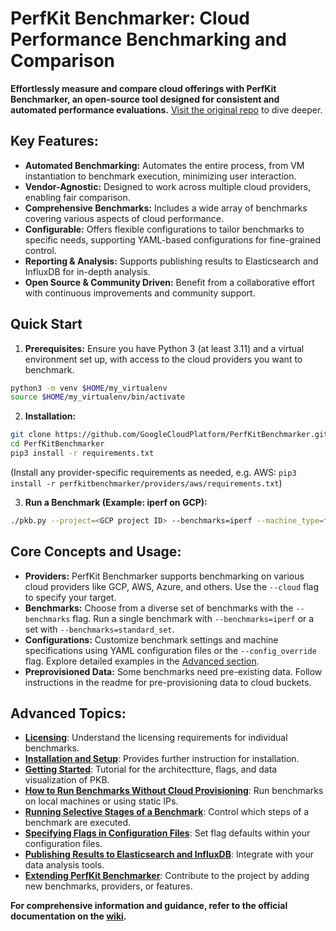 # PerfKit Benchmarker: Cloud Performance Benchmarking and Comparison

**Effortlessly measure and compare cloud offerings with PerfKit Benchmarker, an open-source tool designed for consistent and automated performance evaluations.** [Visit the original repo](https://github.com/GoogleCloudPlatform/PerfKitBenchmarker) to dive deeper.

## Key Features:

*   **Automated Benchmarking:** Automates the entire process, from VM instantiation to benchmark execution, minimizing user interaction.
*   **Vendor-Agnostic:** Designed to work across multiple cloud providers, enabling fair comparison.
*   **Comprehensive Benchmarks:** Includes a wide array of benchmarks covering various aspects of cloud performance.
*   **Configurable:** Offers flexible configurations to tailor benchmarks to specific needs, supporting YAML-based configurations for fine-grained control.
*   **Reporting & Analysis:** Supports publishing results to Elasticsearch and InfluxDB for in-depth analysis.
*   **Open Source & Community Driven:** Benefit from a collaborative effort with continuous improvements and community support.

## Quick Start

1.  **Prerequisites:**  Ensure you have Python 3 (at least 3.11) and a virtual environment set up, with access to the cloud providers you want to benchmark.

```bash
python3 -m venv $HOME/my_virtualenv
source $HOME/my_virtualenv/bin/activate
```

2.  **Installation:**

```bash
git clone https://github.com/GoogleCloudPlatform/PerfKitBenchmarker.git
cd PerfKitBenchmarker
pip3 install -r requirements.txt
```
(Install any provider-specific requirements as needed, e.g. AWS:  `pip3 install -r perfkitbenchmarker/providers/aws/requirements.txt`)

3.  **Run a Benchmark (Example: iperf on GCP):**

```bash
./pkb.py --project=<GCP project ID> --benchmarks=iperf --machine_type=f1-micro
```

## Core Concepts and Usage:

*   **Providers:** PerfKit Benchmarker supports benchmarking on various cloud providers like GCP, AWS, Azure, and others. Use the `--cloud` flag to specify your target.
*   **Benchmarks:** Choose from a diverse set of benchmarks with the `--benchmarks` flag. Run a single benchmark with `--benchmarks=iperf` or a set with `--benchmarks=standard_set`.
*   **Configurations:**  Customize benchmark settings and machine specifications using YAML configuration files or the `--config_override` flag. Explore detailed examples in the [Advanced section](#advanced-how-to-run-benchmarks-without-cloud-provisioning-e.g-local-workstation).
*   **Preprovisioned Data:** Some benchmarks need pre-existing data.  Follow instructions in the readme for pre-provisioning data to cloud buckets.

## Advanced Topics:

*   **[Licensing](#licensing)**: Understand the licensing requirements for individual benchmarks.
*   **[Installation and Setup](#installation-and-setup)**: Provides further instruction for installation.
*   **[Getting Started](#getting-started)**: Tutorial for the architectture, flags, and data visualization of PKB.
*   **[How to Run Benchmarks Without Cloud Provisioning](#advanced-how-to-run-benchmarks-without-cloud-provisioning-e.g-local-workstation)**: Run benchmarks on local machines or using static IPs.
*   **[Running Selective Stages of a Benchmark](#running-selective-stages-of-a-benchmark)**: Control which steps of a benchmark are executed.
*   **[Specifying Flags in Configuration Files](#specifying-flags-in-configuration-files)**:  Set flag defaults within your configuration files.
*   **[Publishing Results to Elasticsearch and InfluxDB](#using-elasticsearch-publisher)**:  Integrate with your data analysis tools.
*   **[Extending PerfKit Benchmarker](#how-to-extend-perfkit-benchmarker)**: Contribute to the project by adding new benchmarks, providers, or features.

**For comprehensive information and guidance, refer to the official documentation on the [wiki](https://github.com/GoogleCloudPlatform/PerfKitBenchmarker/wiki).**